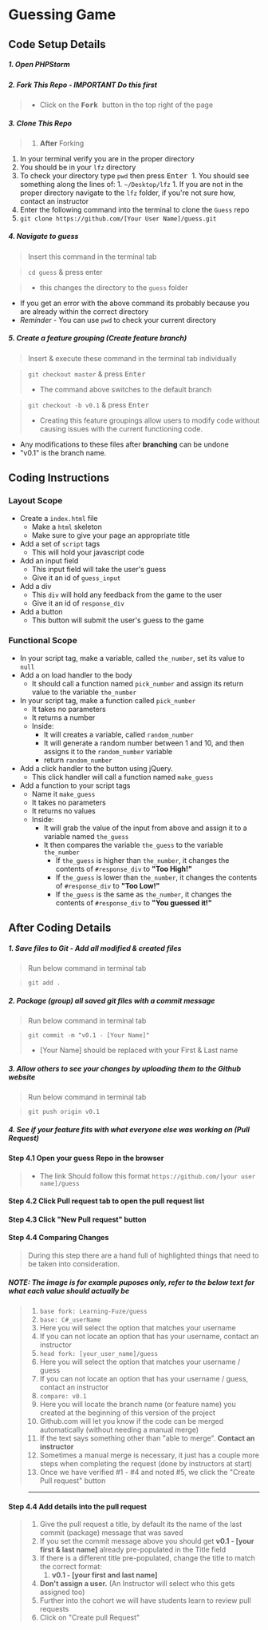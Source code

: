 # Guessing Game

## Code Setup Details

##### 1. Open PHPStorm

##### 2. Fork This Repo - IMPORTANT Do this first

>- Click on the <kbd> **Fork** </kbd> button in the top right of the page

##### 3. Clone This Repo
>1. **After** Forking
1. In your terminal verify you are in the proper directory
  1. You should be in your `lfz` directory
  1. To check your directory type `pwd` then press <kbd>Enter </kbd>
    1. You should see something along the lines of:
    1. `~/Desktop/lfz`
    1. If you are not in the proper directory navigate to the `lfz` folder, if you're not sure how, contact an instructor
1. Enter the following command into the terminal to clone the `Guess` repo
  1. `git clone https://github.com/[Your User Name]/guess.git`

##### 4. Navigate to guess

> Insert this command in the terminal tab

> `cd guess` & press enter

>- this changes the directory to the `guess` folder
- If you get an error with the above command its probably because you are already within the correct directory
- *Reminder* - You can use `pwd` to check your current directory

##### 5. Create a feature grouping (*Create feature branch*)

> Insert & execute these command in the terminal tab individually

>`git checkout master` & press <kbd>Enter </kbd>
>- The command above switches to the default branch

>`git checkout -b v0.1` & press <kbd>Enter </kbd>
>- Creating this feature groupings allow users to modify code without causing issues with the current functioning code.
- Any modifications to these files after <b>branching</b> can be undone
- "v0.1" is the branch name.

## Coding Instructions

### Layout Scope
- Create a `index.html` file
  - Make a `html` skeleton
  - Make sure to give your page an appropriate title
- Add a set of `script` tags
  - This will hold your javascript code
- Add an input field
  - This input field will take the user's guess
  - Give it an id of `guess_input`
- Add a div
  - This `div` will hold any feedback from the game to the user
  - Give it an id of `response_div`
- Add a button
  - This button will submit the user's guess to the game

### Functional Scope
- In your script tag, make a variable, called `the_number`, set its value to `null`
- Add a on load handler to the body
  - It should call a function named `pick_number` and assign its return value to the variable `the_number`
- In your script tag, make a function called `pick_number`
    - It takes no parameters
    - It returns a number
    - Inside:
      - It will creates a variable, called `random_number`
      - It will generate a random number between 1 and 10, and then assigns it to the `random_number` variable
      - return `random_number`
- Add a click handler to the button using jQuery.  
  - This click handler will call a function named `make_guess`
- Add a function to your script tags
  - Name it `make_guess`
  - It takes no parameters
  - It returns no values
  - Inside:
    - It will grab the value of the input from above and assign it to a variable named `the_guess`
    - It then compares the variable `the_guess` to the variable `the_number`
      - If `the_guess` is higher than `the_number`, it changes the contents of `#response_div` to **"Too High!"**
      - If `the_guess` is lower than `the_number`, it changes the contents of `#response_div` to **"Too Low!"**
      - If `the_guess` is the same as `the_number`, it changes the contents of `#response_div` to **"You guessed it!"**

## After Coding Details

##### 1. Save files to Git - Add all modified & created files
> Run below command in terminal tab

> `git add .`

##### 2. Package (group) all saved git files with a commit message

> Run below command in terminal tab

> `git commit -m "v0.1 - [Your Name]"`
> - [Your Name] should be replaced with your First & Last name

##### 3. Allow others to see your changes by uploading them to the Github website

> Run below command in terminal tab

> `git push origin v0.1`

##### 4. See if your feature fits with what everyone else was working on (Pull Request)

#### Step 4.1 Open your guess Repo in the browser
> - The link Should follow this format `https://github.com/[your user name]/guess`

#### Step 4.2 Click Pull request tab to open the pull request list

<!-- > <a href="https://github.com/Learning-Fuze/prototypes/blob/assets/assets/example/1.jpg?raw=true" target="_blank"><img src="https://github.com/Learning-Fuze/prototypes/blob/assets/assets/example/1.jpg?raw=true" width="350"/></a> -->

#### Step 4.3 Click "New Pull request" button

<!-- > <a href="https://github.com/Learning-Fuze/prototypes/blo b/assets/assets/example/2.jpg?raw=true" target="_blank"><img src="https://github.com/Learning-Fuze/prototypes/blob/assets/assets/example/2.jpg?raw=true" width="800" /></a> -->

#### Step 4.4 Comparing Changes
> During this step there are a hand full of highlighted things that need to be taken into consideration.

<!-- > <a href="https://github.com/Learning-Fuze/prototypes/blob/assets/assets/example/4.jpg?raw=true" target="_blank"><img src="https://github.com/Learning-Fuze/prototypes/blob/assets/assets/example/4.jpg?raw=true" width="800" /></a> -->

##### NOTE: The image is for example puposes only, refer to the below text for what each value should actually be

>  1. `base fork: Learning-Fuze/guess`
>  1. `base: C#_userName`
>    1. Here you will select the option that matches your username
>    1. If you can not locate an option that has your username, contact an instructor
>  1. `head fork: [your_user_name]/guess`
>    1. Here you will select the option that matches your username / guess
>    1. If you can not locate an option that has your username / guess, contact an instructor
>  1. `compare: v0.1`
>    1. Here you will locate the branch name (or feature name) you created at the beginning of this version of the project
>  1. Github.com will let you know if the code can be merged automatically (without needing a manual merge)
>    1. If the text says something other than "able to merge". <b>Contact an instructor</b>
>    1. Sometimes a manual merge is necessary, it just has a couple more steps when completing the request (done by 
instructors at start)
>  1. Once we have verified #1 - #4 and noted #5, we click the "Create Pull request" button <!-- (#5 in the image above) -->

> ---

#### Step 4.4 Add details into the pull request
> 1. Give the pull request a title, by default its the name of the last commit (package) message that was saved
>   1. If you set the commit message above you should get <b>v0.1 - [your first & last 
name]</b> already pre-populated in the Title field
>   1. If there is a different title pre-populated, change the title to match the correct format:
>      1. <b>v0.1 - [your first and last name]</b>
> 1. <b>Don't assign a user.</b> (An Instructor will select who this gets assigned too)
>   1. Further into the cohort we will have students learn to review pull requests
> 1. Click on "Create pull Request"

<!-- > <a href="https://github.com/Learning-Fuze/prototypes/blob/assets/assets/example/5.jpg?raw=true" target="_blank"><img src="https://github.com/Learning-Fuze/prototypes/blob/assets/assets/example/5.jpg?raw=true" width="800" /></a> -->
